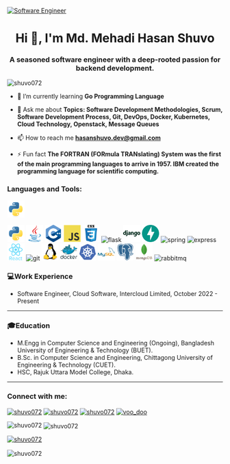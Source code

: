 [![Software Engineer](https://img.shields.io/badge/Backend-Developer-blue.svg)](https://mhshuvo.dev/)

<h1 align="center">Hi 👋, I'm Md. Mehadi Hasan Shuvo</h1>
<h3 align="center">A seasoned software engineer with a deep-rooted passion for backend development.</h3>

<p align="left"> <img src="https://komarev.com/ghpvc/?username=shuvo072&label=Profile%20views&color=0e75b6&style=flat" alt="shuvo072" /> </p>

- 🌱 I’m currently learning **Go Programming Language**

- 💬 Ask me about **Topics: Software Development Methodologies, Scrum, Software Development Process, Git, DevOps, Docker, Kubernetes, Cloud Technology, Openstack, Message Queues**

- 📫 How to reach me **hasanshuvo.dev@gmail.com**

- ⚡ Fun fact **The FORTRAN (FORmula TRANslating) System was the first of the main programming languages to arrive in 1957. IBM created the programming language for scientific computing.**

<h3 align="left">Languages and Tools:</h3>

<a href="https://www.python.org" rel="nofollow" style="
    text-decoration: none;
"> <img src="https://raw.githubusercontent.com/devicons/devicon/master/icons/python/python-original.svg" alt="python" width="40" height="40" style="max-width: 100%"> </a>

<p align="left"> <a href="https://www.python.org" target="_blank" rel="noreferrer" style="text-decoration: none;"> <img src="https://raw.githubusercontent.com/devicons/devicon/master/icons/python/python-original.svg" alt="python" width="40" height="40"/> </a><a href="https://www.java.com" target="_blank" rel="noreferrer" style="text-decoration: none;"> <img src="https://raw.githubusercontent.com/devicons/devicon/master/icons/java/java-original.svg" alt="java" width="40" height="40"/> </a><a href="https://www.w3schools.com/cpp/" target="_blank" rel="noreferrer" style="text-decoration: none;"> <img src="https://raw.githubusercontent.com/devicons/devicon/master/icons/cplusplus/cplusplus-original.svg" alt="cplusplus" width="40" height="40"/><a href="https://developer.mozilla.org/en-US/docs/Web/JavaScript" target="_blank" rel="noreferrer" style="text-decoration: none;"> <img src="https://raw.githubusercontent.com/devicons/devicon/master/icons/javascript/javascript-original.svg" alt="javascript" width="40" height="40"/> </a><a href="https://www.w3schools.com/css/" target="_blank" rel="noreferrer" style="text-decoration: none;"> <img src="https://raw.githubusercontent.com/devicons/devicon/master/icons/css3/css3-original-wordmark.svg" alt="css3" width="40" height="40"/> </a><a href="https://flask.palletsprojects.com/en/" target="_blank" rel="noreferrer" style="text-decoration: none;"> <img src="https://s3.brilliant.com.bd/shuvo_portfolio/skills/flask_svg.svg" alt="flask" width="40" height="40"/> </a><a href="https://www.djangoproject.com/" target="_blank" rel="noreferrer" style="text-decoration: none;"> <img src="https://raw.githubusercontent.com/devicons/devicon/master/icons/django/django-plain-wordmark.svg" alt="django" width="40" height="40"/> </a><a href="https://fastapi.tiangolo.com/" target="_blank" rel="noreferrer" style="text-decoration: none;"> <img src="https://raw.githubusercontent.com/devicons/devicon/master/icons/fastapi/fastapi-plain.svg" alt="fastapi" width="40" height="40"/> </a><a href="https://spring.io/" target="_blank" rel="noreferrer" style="text-decoration: none;"> <img src="https://www.vectorlogo.zone/logos/springio/springio-icon.svg" alt="spring" width="40" height="40"/> </a><a href="https://expressjs.com" target="_blank" rel="noreferrer" style="text-decoration: none;"> <img src="https://s3.brilliant.com.bd/shuvo_portfolio/skills/express2.jpeg" alt="express" width="40" height="40"/> </a></a> <a href="https://reactjs.org/" target="_blank" rel="noreferrer" style="text-decoration: none;"> <img src="https://raw.githubusercontent.com/devicons/devicon/master/icons/react/react-original-wordmark.svg" alt="react" width="40" height="40"/> </a><a href="https://git-scm.com/" target="_blank" rel="noreferrer" style="text-decoration: none;"> <img src="https://www.vectorlogo.zone/logos/git-scm/git-scm-icon.svg" alt="git" width="40" height="40"/> </a><a href="https://www.linux.org/" target="_blank" rel="noreferrer" style="text-decoration: none;"> <img src="https://raw.githubusercontent.com/devicons/devicon/master/icons/linux/linux-original.svg" alt="linux" width="40" height="40"/> </a><a href="https://www.docker.com/" target="_blank" rel="noreferrer" style="text-decoration: none;"> <img src="https://raw.githubusercontent.com/devicons/devicon/master/icons/docker/docker-original-wordmark.svg" alt="docker" width="40" height="40"/> </a><a href="https://kubernetes.io/" target="_blank" rel="noreferrer" style="text-decoration: none;"> <img src="https://raw.githubusercontent.com/devicons/devicon/master/icons/kubernetes/kubernetes-plain.svg" alt="kubernetes" width="40" height="40"/> </a><a href="https://www.mysql.com/" target="_blank" rel="noreferrer" style="text-decoration: none;"> <img src="https://raw.githubusercontent.com/devicons/devicon/master/icons/mysql/mysql-original-wordmark.svg" alt="mysql" width="40" height="40"/> </a><a href="https://www.postgresql.org/" target="_blank" rel="noreferrer" style="text-decoration: none;"> <img src="https://raw.githubusercontent.com/devicons/devicon/master/icons/postgresql/postgresql-plain.svg" alt="postgresql" width="40" height="40"/> </a><a href="https://www.mongodb.com/" target="_blank" rel="noreferrer" style="text-decoration: none;"> <img src="https://raw.githubusercontent.com/devicons/devicon/master/icons/mongodb/mongodb-original-wordmark.svg" alt="mongodb" width="40" height="40"/> </a><a href="https://www.rabbitmq.com/" target="_blank" rel="noreferrer" style="text-decoration: none;"> <img src="https://s3.brilliant.com.bd/shuvo_portfolio/skills/rabbitmq.png" alt="rabbitmq" width="40" height="40"/> </a></p>

<h3 align="left">💻Work Experience</h3>
 
  - Software Engineer, Cloud Software, Intercloud Limited, October 2022 - Present

<hr>

<h3 align="left">🎓Education</h3>

- M.Engg in Computer Science and Engineering (Ongoing), Bangladesh University of Engineering & Technology (BUET).
- B.Sc. in Computer Science and Engineering, Chittagong University of Engineering & Technology (CUET).
- HSC, Rajuk Uttara Model College, Dhaka.

<hr>

<h3 align="left">Connect with me:</h3>
<p align="left">
<a href="https://linkedin.com/in/shuvo072" target="blank"><img align="center" src="https://raw.githubusercontent.com/rahuldkjain/github-profile-readme-generator/master/src/images/icons/Social/linked-in-alt.svg" alt="shuvo072" height="30" width="40" /></a>
<a href="https://fb.com/shuvo072" target="blank"><img align="center" src="https://raw.githubusercontent.com/rahuldkjain/github-profile-readme-generator/master/src/images/icons/Social/facebook.svg" alt="shuvo072" height="30" width="40" /></a>
<a href="https://instagram.com/shuvo072" target="blank"><img align="center" src="https://raw.githubusercontent.com/rahuldkjain/github-profile-readme-generator/master/src/images/icons/Social/instagram.svg" alt="shuvo072" height="30" width="40" /></a>
<a href="https://leetcode.com/voo_doo/" target="blank"><img align="center" src="https://raw.githubusercontent.com/rahuldkjain/github-profile-readme-generator/master/src/images/icons/Social/leet-code.svg" alt="voo_doo" height="30" width="40" /></a>
</p>

<p><img align="left" src="https://github-readme-stats.vercel.app/api/top-langs?username=shuvo072&show_icons=true&locale=en&layout=compact" alt="shuvo072" /></p>

<p>&nbsp;<img align="center" src="https://github-readme-stats.vercel.app/api?username=shuvo072&show_icons=true&locale=en" alt="shuvo072" /></p>

<p align="left"> <a href="https://github.com/ryo-ma/github-profile-trophy"><img src="https://github-profile-trophy.vercel.app/?username=shuvo072" alt="shuvo072" /></a> </p>

<p><img align="center" src="https://github-readme-streak-stats.herokuapp.com/?user=shuvo072&" alt="shuvo072" /></p>
